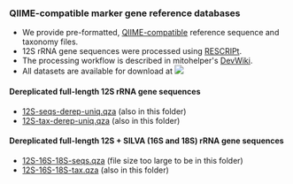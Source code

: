 ### QIIME-compatible marker gene reference databases
- We provide pre-formatted, [QIIME-compatible](https://docs.qiime2.org/2024.5/data-resources/) reference sequence and taxonomy files. 
- 12S rRNA gene sequences were processed using [RESCRIPt](https://github.com/bokulich-lab/RESCRIPt). 
- The processing workflow is described in mitohelper's [DevWiki](https://github.com/aomlomics/mitohelper/wiki/9.-Creating-QIIME-compatible-reference-databases).
- All datasets are available for download at [<img src=https://zenodo.org/badge/DOI/10.5281/zenodo.14104370.svg>](https://doi.org/10.5281/zenodo.14104370)

#### Dereplicated full-length 12S rRNA gene sequences
- [12S-seqs-derep-uniq.qza](https://doi.org/10.5281/zenodo.14104370) (also in this folder)
- [12S-tax-derep-uniq.qza](https://doi.org/10.5281/zenodo.14104370) (also in this folder)

#### Dereplicated full-length 12S + SILVA (16S and 18S) rRNA gene sequences
- [12S-16S-18S-seqs.qza](https://doi.org/10.5281/zenodo.14104370) (file size too large to be in this folder)
- [12S-16S-18S-tax.qza](https://doi.org/10.5281/zenodo.13742317) (also in this folder)

